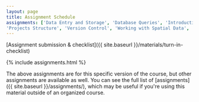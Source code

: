 ```yaml
---
layout: page
title: Assignment Schedule
assignments: ['Data Entry and Storage', 'Database Queries', 'Introduction to R and RStudio', 'Working with Data', 'Data Visualization',
'Projects Structure', 'Version Control', 'Working with Spatial Data', 'Project Week', 'Knitr', 'tidyr', 'Project Week']
---
```


[Assignment submission & checklist]({{ site.baseurl }}/materials/turn-in-checklist)

{% include assignments.html %}

The above assignments are for this specific version of the course, but other
assignments are available as well. You can see the full list of
[assignments]({{ site.baseurl }}/assignments/), which may be useful if you're using this material
outside of an organized course.

<!-- Schedule Management
- Update the `assignments:` list with `title:` from `assignments/` files. 
- Add 'Template' to `assignments:` to view the course template from `docs/`. 
- The remaining content should be left AS IS.
-->

